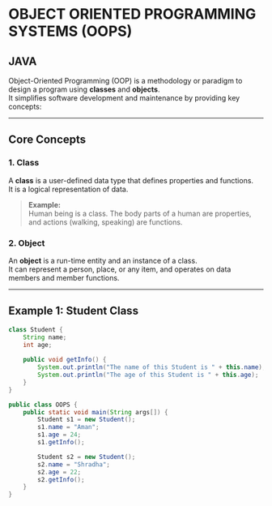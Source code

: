 # OBJECT ORIENTED PROGRAMMING SYSTEMS (OOPS)  
## JAVA

Object-Oriented Programming (OOP) is a methodology or paradigm to design a program using **classes** and **objects**.  
It simplifies software development and maintenance by providing key concepts:

---

## Core Concepts

### 1. Class

A **class** is a user-defined data type that defines properties and functions.  
It is a logical representation of data.

> **Example:**  
> Human being is a class. The body parts of a human are properties, and actions (walking, speaking) are functions.

### 2. Object

An **object** is a run-time entity and an instance of a class.  
It can represent a person, place, or any item, and operates on data members and member functions.

---

## Example 1: Student Class

```java
class Student {
    String name;
    int age;
    
    public void getInfo() {
        System.out.println("The name of this Student is " + this.name);
        System.out.println("The age of this Student is " + this.age);
    }
}

public class OOPS {
    public static void main(String args[]) {
        Student s1 = new Student();
        s1.name = "Aman";
        s1.age = 24;
        s1.getInfo();

        Student s2 = new Student();
        s2.name = "Shradha";
        s2.age = 22;
        s2.getInfo();
    }
}